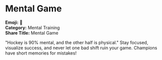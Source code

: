 # Mental Game

**Emoji:** 🧠  
**Category:** Mental Training  
**Share Title:** Mental Game

"Hockey is 90% mental, and the other half is physical." Stay focused, visualize success, and never let one bad shift ruin your game. Champions have short memories for mistakes!
